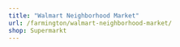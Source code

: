 ```yaml
---
title: "Walmart Neighborhood Market"
url: /farmington/walmart-neighborhood-market/
shop: Supermarkt
---
```

